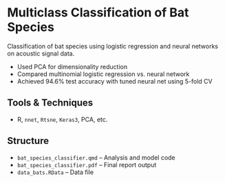 # Multiclass Classification of Bat Species

Classification of bat species using logistic regression and neural networks on acoustic signal data.
- Used PCA for dimensionality reduction
- Compared multinomial logistic regression vs. neural network
- Achieved 94.6% test accuracy with tuned neural net using 5-fold CV

## Tools & Techniques
- R, `nnet`, `Rtsne`, `Keras3`, PCA, etc.

## Structure
- `bat_species_classifier.qmd` – Analysis and model code
- `bat_species_classifier.pdf` – Final report output
- `data_bats.RData` – Data file
